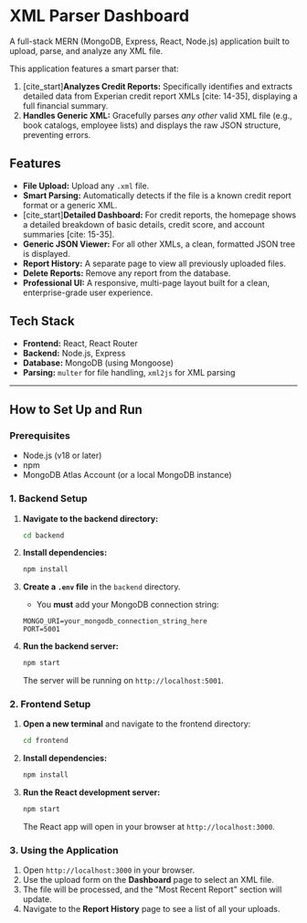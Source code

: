 # XML Parser Dashboard

A full-stack MERN (MongoDB, Express, React, Node.js) application built to upload, parse, and analyze any XML file.

This application features a smart parser that:
1.  [cite_start]**Analyzes Credit Reports:** Specifically identifies and extracts detailed data from Experian credit report XMLs [cite: 14-35], displaying a full financial summary.
2.  **Handles Generic XML:** Gracefully parses *any other* valid XML file (e.g., book catalogs, employee lists) and displays the raw JSON structure, preventing errors.

## Features

* **File Upload:** Upload any `.xml` file.
* **Smart Parsing:** Automatically detects if the file is a known credit report format or a generic XML.
* [cite_start]**Detailed Dashboard:** For credit reports, the homepage shows a detailed breakdown of basic details, credit score, and account summaries [cite: 15-35].
* **Generic JSON Viewer:** For all other XMLs, a clean, formatted JSON tree is displayed.
* **Report History:** A separate page to view all previously uploaded files.
* **Delete Reports:** Remove any report from the database.
* **Professional UI:** A responsive, multi-page layout built for a clean, enterprise-grade user experience.

## Tech Stack

* **Frontend:** React, React Router
* **Backend:** Node.js, Express
* **Database:** MongoDB (using Mongoose)
* **Parsing:** `multer` for file handling, `xml2js` for XML parsing

---

## How to Set Up and Run

### Prerequisites

* Node.js (v18 or later)
* npm
* MongoDB Atlas Account (or a local MongoDB instance)

### 1. Backend Setup

1.  **Navigate to the backend directory:**
    ```sh
    cd backend
    ```

2.  **Install dependencies:**
    ```sh
    npm install
    ```

3.  **Create a `.env` file** in the `backend` directory.
    * You **must** add your MongoDB connection string:
    ```env
    MONGO_URI=your_mongodb_connection_string_here
    PORT=5001
    ```

4.  **Run the backend server:**
    ```sh
    npm start
    ```
    The server will be running on `http://localhost:5001`.

### 2. Frontend Setup

1.  **Open a new terminal** and navigate to the frontend directory:
    ```sh
    cd frontend
    ```

2.  **Install dependencies:**
    ```sh
    npm install
    ```

3.  **Run the React development server:**
    ```sh
    npm start
    ```
    The React app will open in your browser at `http://localhost:3000`.

### 3. Using the Application

1.  Open `http://localhost:3000` in your browser.
2.  Use the upload form on the **Dashboard** page to select an XML file.
3.  The file will be processed, and the "Most Recent Report" section will update.
4.  Navigate to the **Report History** page to see a list of all your uploads.